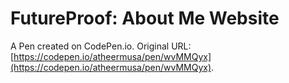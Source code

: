 # FutureProof: About Me Website 

A Pen created on CodePen.io. Original URL: [https://codepen.io/atheermusa/pen/wvMMQyx](https://codepen.io/atheermusa/pen/wvMMQyx).


